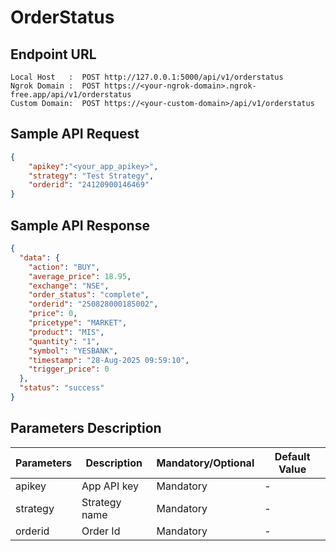 # OrderStatus

## Endpoint URL

```
Local Host   :  POST http://127.0.0.1:5000/api/v1/orderstatus
Ngrok Domain :  POST https://<your-ngrok-domain>.ngrok-free.app/api/v1/orderstatus
Custom Domain:  POST https://<your-custom-domain>/api/v1/orderstatus
```



## Sample API Request

```json
{
    "apikey":"<your_app_apikey>",
    "strategy": "Test Strategy",
    "orderid": "24120900146469"
}
```



## Sample API Response

```json
{
  "data": {
    "action": "BUY",
    "average_price": 18.95,
    "exchange": "NSE",
    "order_status": "complete",
    "orderid": "250828000185002",
    "price": 0,
    "pricetype": "MARKET",
    "product": "MIS",
    "quantity": "1",
    "symbol": "YESBANK",
    "timestamp": "28-Aug-2025 09:59:10",
    "trigger_price": 0
  },
  "status": "success"
}
```

###

## Parameters Description

| Parameters | Description   | Mandatory/Optional | Default Value |
| ---------- | ------------- | ------------------ | ------------- |
| apikey     | App API key   | Mandatory          | -             |
| strategy   | Strategy name | Mandatory          | -             |
| orderid    | Order Id      | Mandatory          | -             |
